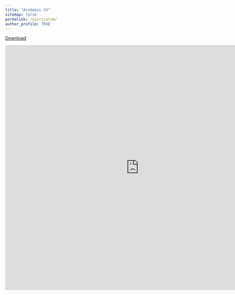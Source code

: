 ```yaml
---
title: "Academic CV"
sitemap: false
permalink: /Curriculum/
author_profile: TRUE
---
```

<a href="https://drive.google.com/file/d/1uqjdCXKV8HIjW15hvdoxWfhr7aoS3h-y/view?pli=1" target="_blank">Download</a>
<div align="center"> 
<embed src="https://samueladeyanju.com/images/SamuelAdeyanjuCV.pdf" 
       type="application/pdf"
       width="850"
      height="780"/>


